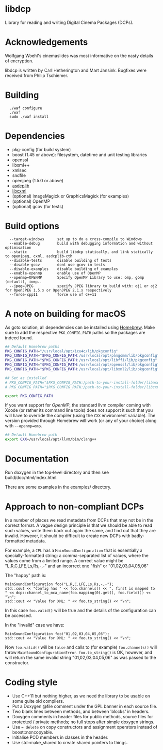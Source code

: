 # libdcp

Library for reading and writing Digital Cinema Packages (DCPs).


# Acknowledgements

Wolfgang Woehl's cinemaslides was most informative on the
nasty details of encryption.

libdcp is written by Carl Hetherington and Mart Jansink.
Bugfixes were received from Philip Tschiemer.


# Building

```
  ./waf configure
  ./waf
  sudo ./waf install
```


# Dependencies

- pkg-config (for build system)
- boost (1.45 or above): filesystem, datetime and unit testing libraries
- openssl
- libxml++
- xmlsec
- sndfile
- openjpeg (1.5.0 or above)
- [asdcplib](https://github.com/cth103/asdcplib/tree/dcpomatic-2.13.0)
- [libcxml](https://github.com/cth103/libcxml)
- (optional) ImageMagick or GraphicsMagick (for examples)
- (optional) OpenMP
- (optional) gcov (for tests)


# Build options

```
  --target-windows      set up to do a cross-compile to Windows
  --enable-debug        build with debugging information and without optimisation
  --static              build libdcp statically, and link statically to openjpeg, cxml, asdcplib-cth
  --disable-tests       disable building of tests
  --disable-gcov        dont use gcov in tests
  --disable-examples    disable building of examples
  --enable-openmp       enable use of OpenMP
  --openmp=OPENMP       Specify OpenMP Library to use: omp, gomp (default), iomp..
  --jpeg=JPEG           specify JPEG library to build with: oj1 or oj2 for OpenJPEG 1.5.x or OpenJPEG 2.1.x respectively
  --force-cpp11         force use of C++11
```

# A note on building for macOS

As goto solution, all dependencies can be installed using [Homebrew](https://brew.sh/).
Make sure to add the respective `PKG_CONFIG_PATH` paths so the packages are indeed found.

```bash
## Default Homebrew paths
PKG_CONFIG_PATH="/usr/local/opt/icu4c/lib/pkgconfig"
PKG_CONFIG_PATH="$PKG_CONFIG_PATH:/usr/local/opt/pangomm/lib/pkgconfig"
PKG_CONFIG_PATH="$PKG_CONFIG_PATH:/usr/local/opt/libffi/lib/pkgconfig" # needed by gobject2
PKG_CONFIG_PATH="$PKG_CONFIG_PATH:/usr/local/opt/openssl/lib/pkgconfig"
PKG_CONFIG_PATH="$PKG_CONFIG_PATH:/usr/local/opt/libxml2/lib/pkgconfig"

## Set as installed
# PKG_CONFIG_PATH="$PKG_CONFIG_PATH:/path-to-your-install-folder/libasdcp-cth"
# PKG_CONFIG_PATH="$PKG_CONFIG_PATH:/path-to-your-install-folder/libcxml"

export PKG_CONFIG_PATH
```

If you want support for *OpenMP*, the standard llvm compiler coming with Xcode (or rather its command line tools) does not support it such that you will have to override the compiler (using the `CXX` environment variable).
The version provided through Homebrew will work (or any of your choice) along with `--openmp=omp`.

```bash
## Default Homebrew path
export CXX=/usr/local/opt/llvm/bin/clang++
```


# Documentation

Run doxygen in the top-level directory and then see build/doc/html/index.html.

There are some examples in the examples/ directory.


# Approach to non-compliant DCPs

In a number of places we read metadata from DCPs that may not be in the correct format.  A vague design principle is that we should be
able to read such values, write them back out again the same, and find out that they are invalid.  However, it should be difficult to
create new DCPs with badly-formatted metadata.

For example, a `CPL` has a `MainSoundConfiguration` that is essentially a specially-formatted string: a comma-separated list of values,
where the values come from a limited range.  A correct value might be "L,R,C,LFE,Ls,Rs,-,-" and an incorrect one "fish" or
"01,02,03,04,05,06"

The "happy" path is:

```
MainSoundConfiguration foo("L,R,C,LFE,Ls,Rs,-,-");
std::cout << "Config has " << foo.channels() << ", first is mapped to " << dcp::channel_to_mca_name(foo.mapping(0).get(), foo.field()) << "\n";
std::cout << "Value for XML: " << foo.to_string() << "\n";
```

In this case `foo.valid()` will be true and the details of the configuration can be accessed.

In the "invalid" case we have:

```
MainSoundConfiguration foo("01,02,03,04,05,06");
std::cout << "Value for XML: " << foo.to_string() << "\n";
```

Now `foo.valid()` will be `false` and calls to (for example) `foo.channels()` will throw `MainSoundConfigurationError`.  `foo.to_string()` is
OK, however, and will return the same invalid string "01,02,03,04,05,06" as was passed to the constructor.



# Coding style

* Use C++11 but nothing higher, as we need the library to be usable on some quite old compilers.
* Put a Doxygen @file comment under the GPL banner in each source file.
* Two blank lines between methods, and between 'blocks' in headers.
* Doxygen comments in header files for public methods, source files for protected / private methods; no full stops after simple doxygen strings.
* Use `= delete` on copy constructors and assignment operators instead of boost::noncopyable.
* Initialise POD members in classes in the header.
* Use std::make_shared to create shared pointers to things.

